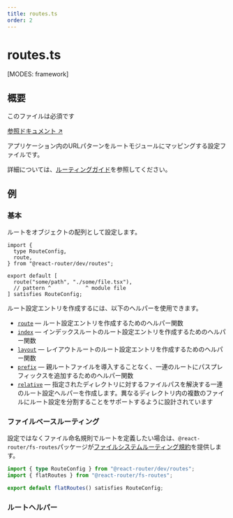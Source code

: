 ```yaml
---
title: routes.ts
order: 2
---
```


# routes.ts

[MODES: framework]

## 概要

<docs-info>
このファイルは必須です
</docs-info>

[参照ドキュメント ↗](https://api.reactrouter.com/v7/interfaces/_react_router_dev.routes.RouteConfigEntry.html)

アプリケーション内のURLパターンをルートモジュールにマッピングする設定ファイルです。

詳細については、[ルーティングガイド][routing]を参照してください。

## 例

### 基本

ルートをオブジェクトの配列として設定します。

```tsx filename=app/routes.ts
import {
  type RouteConfig,
  route,
} from "@react-router/dev/routes";

export default [
  route("some/path", "./some/file.tsx"),
  // pattern ^           ^ module file
] satisfies RouteConfig;
```

ルート設定エントリを作成するには、以下のヘルパーを使用できます。

- [`route`][route] — ルート設定エントリを作成するためのヘルパー関数
- [`index`][index] — インデックスルートのルート設定エントリを作成するためのヘルパー関数
- [`layout`][layout] — レイアウトルートのルート設定エントリを作成するためのヘルパー関数
- [`prefix`][prefix] — 親ルートファイルを導入することなく、一連のルートにパスプレフィックスを追加するためのヘルパー関数
- [`relative`][relative] — 指定されたディレクトリに対するファイルパスを解決する一連のルート設定ヘルパーを作成します。異なるディレクトリ内の複数のファイルにルート設定を分割することをサポートするように設計されています

### ファイルベースルーティング

設定ではなくファイル命名規則でルートを定義したい場合は、`@react-router/fs-routes`パッケージが[ファイルシステムルーティング規約][file-route-conventions]を提供します。

```ts filename=app/routes.ts
import { type RouteConfig } from "@react-router/dev/routes";
import { flatRoutes } from "@react-router/fs-routes";

export default flatRoutes() satisfies RouteConfig;
```

### ルートヘルパー

[routing]: ../../start/framework/routing
[route]: https://api.reactrouter.com/v7/functions/_react_router_dev.routes.route.html
[index]: https://api.reactrouter.com/v7/functions/_react_router_dev.routes.index.html
[layout]: https://api.reactrouter.com/v7/functions/_react_router_dev.routes.layout.html
[prefix]: https://api.reactrouter.com/v7/functions/_react_router_dev.routes.prefix.html
[relative]: https://api.reactrouter.com/v7/functions/_react_router_dev.routes.relative.html
[file-route-conventions]: ../../how-to/file-route-conventions